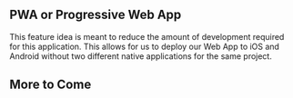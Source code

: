 ## PWA or Progressive Web App
This feature idea is meant to reduce the amount of development required for this application. This allows for us to deploy our Web App to iOS and Android without two different native applications for the same project.

## More to Come
